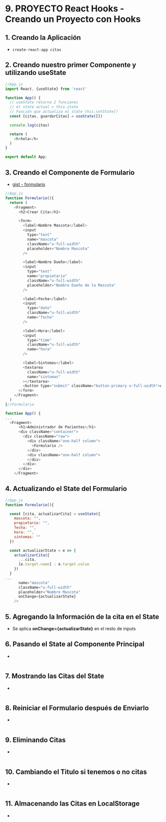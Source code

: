 # 9. PROYECTO React Hooks - Creando un Proyecto con Hooks

## 1. Creando la Aplicación
- `create-react-app citas`

## 2. Creando nuestro primer Componente y utilizando useState
```js
//App.js
import React, {useState} from 'react'

function App() {
  // useState retorna 2 funciones
  // el state actual = this.state
  // Función que actualiza el state this.setState()
  const [citas, guardarCitas] = useState([])

  console.log(citas)

  return (
    <h>hola</h>
  )
}

export default App;
```
## 3. Creando el Componente de Formulario
- [gist - formulario](https://gist.github.com/juanpablogdl/f32ec169edabcbb461a2f5b7f8fd32af)
```js
//App.js
function Formulario(){
  return (
    <Fragment>
      <h2>Crear Cita</h2>

      <form>
        <label>Nombre Mascota</label>
        <input 
          type="text" 
          name="mascota"
          className="u-full-width" 
          placeholder="Nombre Mascota" 
        />

        <label>Nombre Dueño</label>
        <input 
          type="text" 
          name="propietario"
          className="u-full-width"  
          placeholder="Nombre Dueño de la Mascota" 
        />

        <label>Fecha</label>
        <input 
          type="date" 
          className="u-full-width"
          name="fecha"
        />               

        <label>Hora</label>
        <input 
          type="time" 
          className="u-full-width"
          name="hora" 
        />

        <label>Sintomas</label>
        <textarea 
          className="u-full-width"
          name="sintomas"
        ></textarea>
        <button type="submit" className="button-primary u-full-width">Agregar</button>
      </form>
    </Fragment>    
  )
}//Formulario

function App() {
...
  <Fragment>
      <h1>Administrador de Pacientes</h1>  
      <div className="container">
        <div className="row">
          <div className="one-half column">
            <Formulario />
          </div>
          <div className="one-half column">
          </div>          
        </div>
      </div>
    </Fragment>
```
## 4. Actualizando el State del Formulario
```js
//App.js
function Formulario(){

  const [cita, actualizarCita] = useState({
    mascota: "",
    propietario: "",
    fecha: "",
    hora: "",
    sintomas: ""
  })

  const actualizarState = e => {
    actualizarCita({
      ...cita,
      [e.target.name] : e.target.value
    })
  }
...
      name="mascota"
      className="u-full-width" 
      placeholder="Nombre Mascota" 
      onChange={actualizarState}
    />
```
## 5. Agregando la Información de la cita en el State
- Se aplica **onChange={actualizarState}** en el resto de inputs

## 6. Pasando el State al Componente Principal
- 
```js
```
## 7. Mostrando las Citas del State
- 
```js
```
## 8. Reiniciar el Formulario después de Enviarlo
- 
```js
```
## 9. Eliminando Citas
- 
```js
```
## 10. Cambiando el Titulo si tenemos o no citas
- 
```js
```
## 11. Almacenando las Citas en LocalStorage
- 
```js
```
